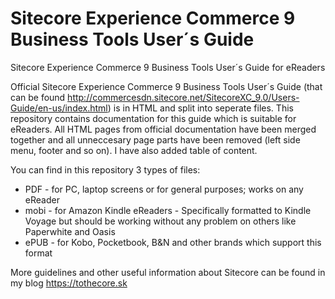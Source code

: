 # Sitecore Experience Commerce 9 Business Tools User´s Guide

Sitecore Experience Commerce 9 Business Tools User´s Guide for eReaders

Official Sitecore Experience Commerce 9 Business Tools User´s Guide (that can be found http://commercesdn.sitecore.net/SitecoreXC_9.0/Users-Guide/en-us/index.html) is in HTML and split into seperate files. This repository contains documentation for this guide which is suitable for eReaders. All HTML pages from official documentation have been merged together and all unneccesary page parts have been removed (left side menu, footer and so on). I have also added table of content.

You can find in this repository 3 types of files:

- PDF - for PC, laptop screens or for general purposes; works on any eReader
- mobi - for Amazon Kindle eReaders - Specifically formatted to Kindle Voyage but should be working without any problem on others like Paperwhite and Oasis
- ePUB - for Kobo, Pocketbook, B&N and other brands which support this format

More guidelines and other useful information about Sitecore can be found in my blog https://tothecore.sk
